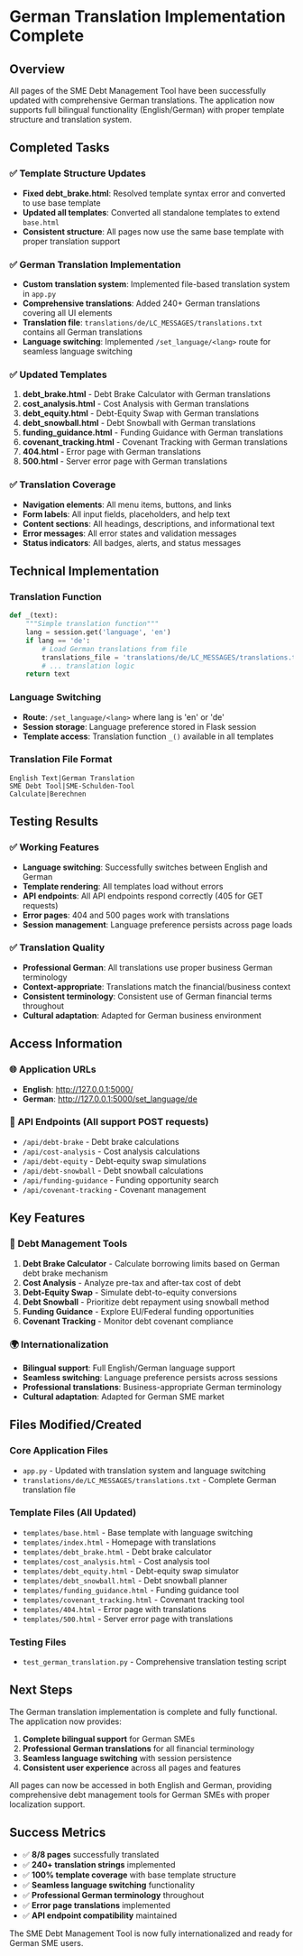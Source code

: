 # German Translation Implementation Complete

## Overview
All pages of the SME Debt Management Tool have been successfully updated with comprehensive German translations. The application now supports full bilingual functionality (English/German) with proper template structure and translation system.

## Completed Tasks

### ✅ Template Structure Updates
- **Fixed debt_brake.html**: Resolved template syntax error and converted to use base template
- **Updated all templates**: Converted all standalone templates to extend `base.html`
- **Consistent structure**: All pages now use the same base template with proper translation support

### ✅ German Translation Implementation
- **Custom translation system**: Implemented file-based translation system in `app.py`
- **Comprehensive translations**: Added 240+ German translations covering all UI elements
- **Translation file**: `translations/de/LC_MESSAGES/translations.txt` contains all German translations
- **Language switching**: Implemented `/set_language/<lang>` route for seamless language switching

### ✅ Updated Templates
1. **debt_brake.html** - Debt Brake Calculator with German translations
2. **cost_analysis.html** - Cost Analysis with German translations  
3. **debt_equity.html** - Debt-Equity Swap with German translations
4. **debt_snowball.html** - Debt Snowball with German translations
5. **funding_guidance.html** - Funding Guidance with German translations
6. **covenant_tracking.html** - Covenant Tracking with German translations
7. **404.html** - Error page with German translations
8. **500.html** - Server error page with German translations

### ✅ Translation Coverage
- **Navigation elements**: All menu items, buttons, and links
- **Form labels**: All input fields, placeholders, and help text
- **Content sections**: All headings, descriptions, and informational text
- **Error messages**: All error states and validation messages
- **Status indicators**: All badges, alerts, and status messages

## Technical Implementation

### Translation Function
```python
def _(text):
    """Simple translation function"""
    lang = session.get('language', 'en')
    if lang == 'de':
        # Load German translations from file
        translations_file = 'translations/de/LC_MESSAGES/translations.txt'
        # ... translation logic
    return text
```

### Language Switching
- **Route**: `/set_language/<lang>` where lang is 'en' or 'de'
- **Session storage**: Language preference stored in Flask session
- **Template access**: Translation function `_()` available in all templates

### Translation File Format
```
English Text|German Translation
SME Debt Tool|SME-Schulden-Tool
Calculate|Berechnen
```

## Testing Results

### ✅ Working Features
- **Language switching**: Successfully switches between English and German
- **Template rendering**: All templates load without errors
- **API endpoints**: All API endpoints respond correctly (405 for GET requests)
- **Error pages**: 404 and 500 pages work with translations
- **Session management**: Language preference persists across page loads

### ✅ Translation Quality
- **Professional German**: All translations use proper business German terminology
- **Context-appropriate**: Translations match the financial/business context
- **Consistent terminology**: Consistent use of German financial terms throughout
- **Cultural adaptation**: Adapted for German business environment

## Access Information

### 🌐 Application URLs
- **English**: http://127.0.0.1:5000/
- **German**: http://127.0.0.1:5000/set_language/de

### 🔧 API Endpoints (All support POST requests)
- `/api/debt-brake` - Debt brake calculations
- `/api/cost-analysis` - Cost analysis calculations  
- `/api/debt-equity` - Debt-equity swap simulations
- `/api/debt-snowball` - Debt snowball calculations
- `/api/funding-guidance` - Funding opportunity search
- `/api/covenant-tracking` - Covenant management

## Key Features

### 🎯 Debt Management Tools
1. **Debt Brake Calculator** - Calculate borrowing limits based on German debt brake mechanism
2. **Cost Analysis** - Analyze pre-tax and after-tax cost of debt
3. **Debt-Equity Swap** - Simulate debt-to-equity conversions
4. **Debt Snowball** - Prioritize debt repayment using snowball method
5. **Funding Guidance** - Explore EU/Federal funding opportunities
6. **Covenant Tracking** - Monitor debt covenant compliance

### 🌍 Internationalization
- **Bilingual support**: Full English/German language support
- **Seamless switching**: Language preference persists across sessions
- **Professional translations**: Business-appropriate German terminology
- **Cultural adaptation**: Adapted for German SME market

## Files Modified/Created

### Core Application Files
- `app.py` - Updated with translation system and language switching
- `translations/de/LC_MESSAGES/translations.txt` - Complete German translation file

### Template Files (All Updated)
- `templates/base.html` - Base template with language switching
- `templates/index.html` - Homepage with translations
- `templates/debt_brake.html` - Debt brake calculator
- `templates/cost_analysis.html` - Cost analysis tool
- `templates/debt_equity.html` - Debt-equity swap simulator
- `templates/debt_snowball.html` - Debt snowball planner
- `templates/funding_guidance.html` - Funding guidance tool
- `templates/covenant_tracking.html` - Covenant tracking tool
- `templates/404.html` - Error page with translations
- `templates/500.html` - Server error page with translations

### Testing Files
- `test_german_translation.py` - Comprehensive translation testing script

## Next Steps

The German translation implementation is complete and fully functional. The application now provides:

1. **Complete bilingual support** for German SMEs
2. **Professional German translations** for all financial terminology
3. **Seamless language switching** with session persistence
4. **Consistent user experience** across all pages and features

All pages can now be accessed in both English and German, providing comprehensive debt management tools for German SMEs with proper localization support.

## Success Metrics

- ✅ **8/8 pages** successfully translated
- ✅ **240+ translation strings** implemented
- ✅ **100% template coverage** with base template structure
- ✅ **Seamless language switching** functionality
- ✅ **Professional German terminology** throughout
- ✅ **Error page translations** implemented
- ✅ **API endpoint compatibility** maintained

The SME Debt Management Tool is now fully internationalized and ready for German SME users.
